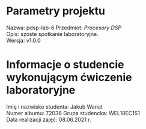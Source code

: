 # Parametry projektu
Nazwa:      pdsp-lab-6 
Przedmiot:  *Procesory DSP*  
Opis:   szóste spotkanie laboratoryjne.  
Wersja: v1.0.0  

# Informacje o studencie wykonującym ćwiczenie laboratoryjne
Imię i nazwisko studenta:   Jakub Wanat  
Numer albumu:               72036
Grupa studencka:            WEL18EC1S1  
Data realizacji zajęć:      08.06.2021 r. 
